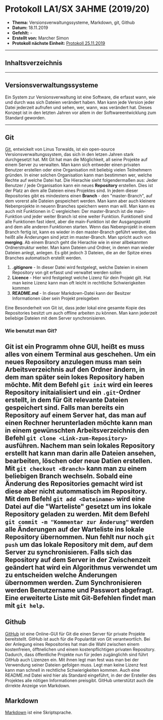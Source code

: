# Protokoll LA1/SX 3AHME (2019/20)

* **Thema:** Versionsverwaltungssysteme, Markdown, git, Github
* **Datum:** 18.11.2019
* **Gefehlt:** -
* **Erstellt von:** Marcher Simon
* **Protokoll nächste Einheit:** [Protokoll 25.11.2019](https://github.com/HTLMechatronics/m17-3ahme-la1-sx/blob/marsim17/protokolle/protokoll_2019-25-11_marsim17.md)
---------
## Inhaltsverzeichnis

---------
## Versionsverwaltungssysteme

Ein System zur Versionsverwaltung ist eine Software, die erfasst wann, wie und durch was sich Dateien verändert haben. Man kann jede Version jeder Datei jederzeit aufrufen und sehen, wer, wann, was verändert hat. 
Dieses Konzept ist in den letzten Jahren vor allem in der Softwareentwicklung zum Standard geworden. 

---------
## Git 
[Git](https://de.wikipedia.org/wiki/Git), entwickelt von Linus Torwalds, ist ein open-source Versionsverwaltungssystem, das sich in den letzen Jahren stark durchgesetzt hat. Mit Git hat man die Möglichkeit, all seine Projekte auf einem Server zu verwalten. Man kann sich entweder einen privaten Benutzer erstellen oder eine Organisation mit beliebig vielen Teilnehmern gründen. In einer solchen Organisation kann man bestimmen wer, welche Rechte auf welche Datei hat. Die Hierachie sieht folgendermaßen aus: Jeder Benutzer / jede Organisation kann ein neues **Repository** erstellen. Dies ist der Platz an dem alle Dateien eines Projektes sind. In jedem dieser Repositories gibt es mindestens einen **Branch** - den "master-Branch", auf dem vorerst alle Dateien gespeichert werden. Man kann aber auch kleinere Nebenprojekte in neuenn Branches speichern wenn man will. Man kann es auch mit Funktionen in C vergleichen: Der master-Branch ist die main-Funktion und jeder weiter Branch ist eine weiter Funktion. Funktionell sind alle Funktionen fast ident, aber die main-Funktion ist der Ausgangspunkt and dem alle anderen Funktionen starten. Wenn das Nebenprojekt in einem Branch fertig ist, kann es wieder in den master-Branch geführt werden, das heißt alle Änderungen sind jetzt im master-Branch. Man spricht auch von **merging**. Ab einem Branch geht die Hierachie wie in einer allbekannten Ordnerstruktur weiter. Man kann Dateien und Ordner, in denen man wieder Dateien anlegt, anlegen. Es gibt jedoch 3 Dateien, die an der Spitze eines Branches automatisch erstellt werden.
1. **.gitignore** - In dieser Datei wird festgelegt, welche Dateien in einem Repository von git erfasst und verwaltet werden sollen
2. **Licence** - Hier wird festgelegt welche Lizenz für dein Projekt gilt. Hat man keine Lizenz kann man oft leicht in rechtliche Schwierigkeiten kommen
3. **README.md** - In dieser Markdown-Datei kann der Besitzer Informationen über sein Projekt preisgeben

Eine Besonderheit von Git ist, dass jeder lokal eine gesamte Kopie des Repositories besitzt um auch offline arbeiten zu können. Man kann jederzeit beliebige Dateien mit dem Server synchronisieren.

### Wie benutzt man Git?
Git ist ein Programm ohne GUI, heißt es muss alles von einem Terminal aus geschehen. Um ein neues Repository anzulegen muss man sein Arbeitsverzeichnis auf den Ordner ändern, in dem man später sein lokes Repository haben möchte. Mit dem Befehl `git init` wird ein leeres Repository initaialisiert und ein `.git`-Ordner erstellt, in dem für Git relevante Dateien gespeichert sind. Falls man bereits ein Repository auf einem Server hat, das man auf einen Rechner herunterladen möchte kann man in einem gewünschten Arbeitsverzeichnis den Befehl `git clone <Link-zum-Repository>` ausführen. Nachem man sein lokales Repository erstellt hat kann man darin alle Dateien ansehen, bearbeiten, löschen oder neue Datien erstellen. Mit `git checkout <Branch>` kann man zu einem beliebigen Branch wechseln. Sobald eine Änderung des Repositories gemacht wird ist diese aber nicht autommatisch im Repository. Mit dem Befehl `git add <Dateiname>` wird eine Datei auf die "Warteliste" gesetzt um ins lokale Repository geladen zu werden. Mit dem Befehl `git commit -m "Kommentar zur Änderung"` werden alle Änderungen auf der Warteliste ins lokale Repository übernommen. Nun fehlt nur noch `git push` um das lokale Repository mit dem, auf dem Server zu synchronisieren. Falls sich das Repository auf dem Server in der Zwischenzeit geändert hat wird ein Algorithmus verwendet um zu entscheiden welche Änderungen übernommen werden. Zum Synchronisieren werden Benutzername und Passwort abgefragt. Eine erweiterte Liste mit Git-Befehlen findet man mit `git help`.
---------
## Github
[GitHub](https://de.wikipedia.org/wiki/GitHub) ist eine Online-GUI für Git die einen Server für private Projekte bereitstellt. GitHub ist auch für die Popularität von Git verantwortlich. Bei der Anlegung eines Repositories hat man die Wahl zwischen einem kostenfreien, öfftnelichen und einem kostenpflichtigen privaten Repository. Dadurch, dass öffentliche Projekte nun für jeden zugänglichh sind führt GitHub auch Lizenzen ein. Mit ihnen legt man fest was man bei der Verwendung seiner Dateien gefolgen muss. Legt man keine Lizenz fest kann man schnell in rechtliche Schwierigkeiten kommen. Auch eine README.md Datei wird hier als Standard eingeführt, in der der Ersteller des Projektes alle nötigen Informationen preisgibt. GitHub unterstützt auch die dirrekte Anzeige von Markdown.

## Markdown
[Markdown](https://www.wikipedia.org/wiki/Markdown) ist eine Skriptsprache.

